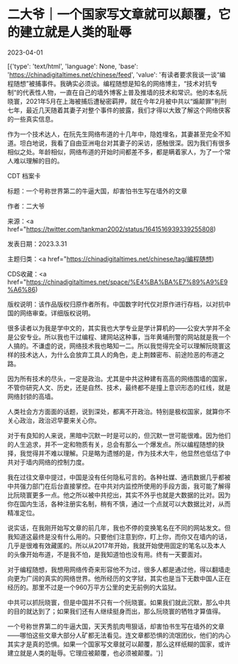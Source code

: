 # 二大爷｜一个国家写文章就可以颠覆，它的建立就是人类的耻辱

2023-04-01

[{'type': 'text/html', 'language': None, 'base': 'https://chinadigitaltimes.net/chinese/feed', 'value': '有读者要求我谈一谈“编程随想”被捕事件。我确实必须谈。编程随想是知名的网络博主，“技术对抗专制“的代表性人物，一直在自己的墙外博客上普及推墙的技术和常识。他的本名阮晓寰，2021年5月在上海被捕后遭秘密羁押，就在今年2月被中共以“煽颠罪”判刑七年，最近几天随着其妻子对整个事件的披露，我们才得以大致了解这个网络侠客的一些真实信息。

作为一个技术达人，在阮先生网络布道的十几年中，隐姓埋名，其妻甚至完全不知道。坦白地说，我看了自由亚洲电台对其妻子的采访，感触很深。因为我们有很多相似之处。年龄相似，网络布道的开始时间都差不多，都是瞒着家人，为了一个常人难以理解的目的。



CDT 档案卡

标题：一个号称世界第二的牛逼大国，却害怕书生写在墙外的文章

作者：二大爷

来源：<a href="https://twitter.com/tankman2002/status/1641516939339255808)

发表日期：2023.3.31

主题归类：<a href="https://chinadigitaltimes.net/chinese/tag/编程随想)

CDS收藏：<a href="https://chinadigitaltimes.net/space/%E4%BA%BA%E7%89%A9%E9%A6%86)

版权说明：该作品版权归原作者所有。中国数字时代仅对原作进行存档，以对抗中国的网络审查。详细版权说明。





很多读者以为我是学中文的，其实我也大学专业是学计算机的——公安大学并不全是公安专业。所以我也干过编程、建网站这种事，当年黄埔刑警的网站就是我一个人搞的。不谦虚的说，网络技术我也略知一二。所以我觉得完全可以理解阮晓寰这样的技术达人，为什么会放弃工具人的角色，走上荆棘密布、前途险恶的布道之路。

因为所有技术的尽头，一定是政治。尤其是中共这种建有高高的网络围墙的国家，不管你研究人文、历史，还是自然、技术，最终都不是撞上意识形态的红线，就是网络封锁的高墙。

人类社会方方面面的话题，说到深处，都离不开政治。特别是极权国家，就算你不关心政治，政治迟早要来关心你。

对于有良知的人来说，黑暗中沉默一时是可以的，但沉默一世可能很难。因为他们的人生追求，并不一定和物质有关，总会有那么一个爆发点。所以编程随想的抉择，我觉得并不难以理解。只是略为遗憾的是，作为技术大牛，他显然也低估了中共对于墙内网络的控制力度。

我在过往文章中提过，中国是没有任何隐私可言的。各种社媒、通讯数据几乎都被中共强力部门在后台直接掌控。在中共对内监控所使用的手段方面，我可能了解得比阮晓寰更多一点。他之所以被中共挖出，其实不外乎也就是大数据的比对。因为你在国内生活，各种注册实名制，稍有不慎，通过一个点就可以大数据比对，从而精准定位。

说实话，在我刚开始写文章的前几年，我也不停的变换笔名在不同的网站发文。但我知道这最终是没有什么用的。只要他们注意到你，盯上你，而你又在墙内的话，几乎是很难有效藏匿的。所以从2017年开始，我就开始使用固定的笔名以及本人的头像开始布道，不是我不怕，是我知道怕也没有用。终有一天要面对。

对于编程随想，我想用网络传奇来形容他不为过，很多人都是通过他，得以翻墙走向更为广阔的真实的网络世界。他所经历的文字狱，其实也是当下无数中国人正在经历的。那里不过是一个960万平方公里的史无前例的大监狱。

中共可以抓阮晓寰，但是中国并不只有一个阮晓寰。如果我们就此沉默，那么中共的目的就达到了；如果我们还有人继续挺身而出，那么阮晓寰的牺牲才算值得。

一个号称世界第二的牛逼大国，天天秀肌肉甩狠话，却害怕书生写在墙外的文章——哪怕这些文章大部分人矿都无法看见。连文章都恐惧的流氓团伙，他们的内心其实才是真的恐惧。如果一个国家写文章就可以颠覆，那么这样纸糊的国家，或许建立就是人类的耻辱。它理应被颠覆，也必须被颠覆。'}]